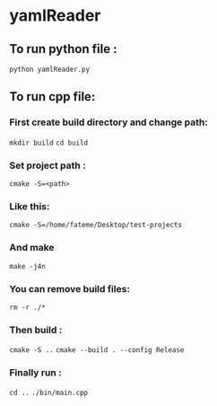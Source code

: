 # yamlReader

## To run python file :
`python yamlReader.py`

## To run cpp file:

### First create build directory and change path:
`mkdir build`
`cd build`

### Set project path :
`cmake -S=<path>`
### Like this:
`cmake -S=/home/fateme/Desktop/test-projects`
### And make 
`make -j4n` 
### You can remove build files:
`rm -r ./*`
### Then build :
`cmake -S ..`
`cmake --build . --config Release`
### Finally run :
`cd ..`
`./bin/main.cpp`


